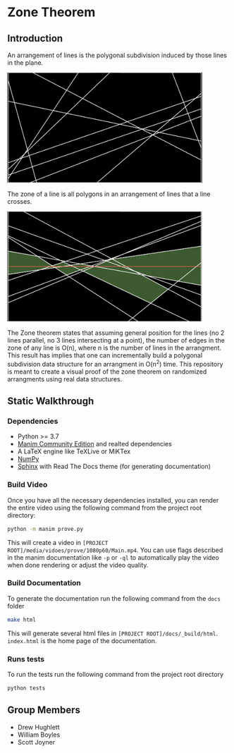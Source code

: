 # Zone Theorem

## Introduction

An arrangement of lines is the polygonal subdivision induced by those lines in the plane.

<img style="max-height: 250px" src="README_images/arrangement.png" />

The zone of a line is all polygons in an arrangement of lines that a line crosses.

<img style="max-height: 250px" src="README_images/zone.png" />

The Zone theorem states that assuming general position for the lines (no 2 lines parallel, no 3 lines intersecting at a point), the number of edges in the zone of any line is O(n), where n is the number of lines in the arrangment.
This result has implies that one can incrementally build a polygonal subdivision data structure for an arrangment in O(n<sup>2</sup>) time.
This repository is meant to create a visual proof of the zone theorem on randomized arrangments using real data structures.

## Static Walkthrough

### Dependencies

-   Python >= 3.7
-   [Manim Community Edition](https://github.com/ManimCommunity/manim) and realted dependencies
-   A LaTeX engine like TeXLive or MiKTex
-   [NumPy](https://numpy.org/)
-   [Sphinx](https://www.sphinx-doc.org/en/master/) with Read The Docs theme (for generating documentation)

### Build Video

Once you have all the necessary dependencies installed, you can render the entire video using the following command from the project root directory:

```bash
python -m manim prove.py
```

This will create a video in `[PROJECT ROOT]/media/vidoes/prove/1080p60/Main.mp4`.
You can use flags described in the manim documentation like `-p` or `-ql` to automatically play the video when done rendering or adjust the video quality.

### Build Documentation

To generate the documentation run the following command from the `docs` folder

```bash
make html
```

This will generate several html files in `[PROJECT ROOT]/docs/_build/html`. `index.html` is the home page of the documentation.

### Runs tests

To run the tests run the following command from the project root directory

```bash
python tests
```

## Group Members

-   Drew Hughlett
-   William Boyles
-   Scott Joyner
